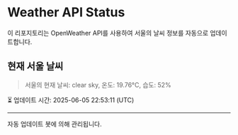 
# Weather API Status

이 리포지토리는 OpenWeather API를 사용하여 서울의 날씨 정보를 자동으로 업데이트합니다.

## 현재 서울 날씨
> 서울의 현재 날씨: clear sky, 온도: 19.76°C, 습도: 52%

⏳ 업데이트 시간: 2025-06-05 22:53:11 (UTC)

---
자동 업데이트 봇에 의해 관리됩니다.
